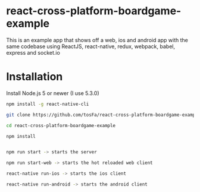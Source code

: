 # react-cross-platform-boardgame-example
This is an example app that shows off a web, ios and android app with the same codebase using ReactJS, react-native, redux, webpack, babel, express and socket.io

# Installation

Install Node.js 5 or newer (I use 5.3.0)

```bash
npm install -g react-native-cli

git clone https://github.com/tosFa/react-cross-platform-boardgame-example 

cd react-cross-platform-boardgame-example

npm install


npm run start -> starts the server

npm run start-web -> starts the hot reloaded web client

react-native run-ios -> starts the ios client

react-native run-android -> starts the android client

```
